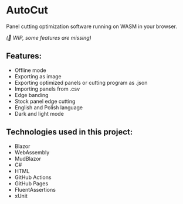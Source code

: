# AutoCut 
Panel cutting optimization software running on WASM in your browser.

*(🧰 WIP, some features are missing)*

## Features:
- Offline mode
- Exporting as image
- Exporting optimized panels or cutting program as .json
- Importing panels from .csv
- Edge banding
- Stock panel edge cutting
- English and Polish language
- Dark and light mode 

## Technologies used in this project:
- Blazor 
- WebAssembly 
- MudBlazor 
- C#
- HTML 
- GitHub Actions 
- GitHub Pages 
- FluentAssertions
- xUnit
